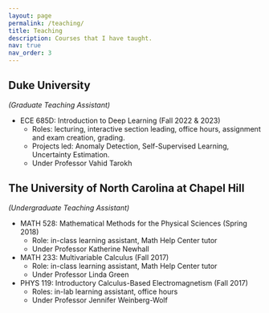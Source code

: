 ```yaml
---
layout: page
permalink: /teaching/
title: Teaching
description: Courses that I have taught.
nav: true
nav_order: 3
---
```


## Duke University
*(Graduate Teaching Assistant)*

- ECE 685D: Introduction to Deep Learning (Fall 2022 & 2023)
  - Roles: lecturing, interactive section leading, office hours, assignment and exam creation, grading.
  - Projects led: Anomaly Detection, Self-Supervised Learning, Uncertainty Estimation.
  - Under Professor Vahid Tarokh

## The University of North Carolina at Chapel Hill
*(Undergraduate Teaching Assistant)*

- MATH 528: Mathematical Methods for the Physical Sciences (Spring 2018)
  - Role: in-class learning assistant, Math Help Center tutor
  - Under Professor Katherine Newhall
- MATH 233: Multivariable Calculus (Fall 2017)
  - Role: in-class learning assistant, Math Help Center tutor
  - Under Professor Linda Green
- PHYS 119: Introductory Calculus-Based Electromagnetism (Fall 2017)
  - Roles: in-lab learning assistant, office hours
  - Under Professor Jennifer Weinberg-Wolf
